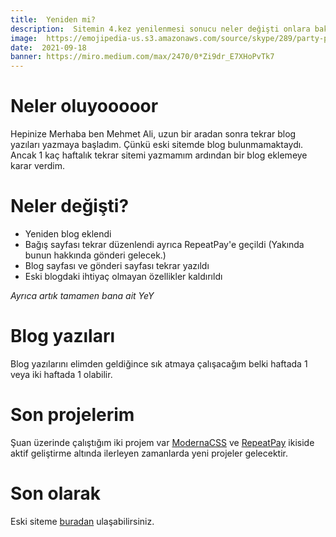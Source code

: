```yaml
---
title:  Yeniden mi?
description:  Sitemin 4.kez yenilenmesi sonucu neler değişti onlara bakıyoruz.
image:  https://emojipedia-us.s3.amazonaws.com/source/skype/289/party-popper_1f389.png
date:  2021-09-18
banner: https://miro.medium.com/max/2470/0*Zi9dr_E7XHoPvTk7
---
```

# Neler oluyooooor
Hepinize Merhaba ben Mehmet Ali, uzun bir aradan sonra tekrar blog yazıları yazmaya başladım. Çünkü eski sitemde blog bulunmamaktaydı. Ancak 1 kaç haftalık tekrar sitemi yazmamım ardından bir blog eklemeye karar verdim.

# Neler değişti?

- Yeniden blog eklendi
- Bağış sayfası tekrar düzenlendi ayrıca RepeatPay'e geçildi (Yakında bunun hakkında gönderi gelecek.)
- Blog sayfası ve gönderi sayfası tekrar yazıldı
- Eski blogdaki ihtiyaç olmayan özellikler kaldırıldı

*Ayrıca artık tamamen bana ait YeY*

# Blog yazıları

Blog yazılarını elimden geldiğince sık atmaya çalışacağım belki haftada 1 veya iki haftada 1 olabilir.

# Son projelerim

Şuan üzerinde çalıştığım iki projem var [ModernaCSS](https://github.com/Mehmetali345Dev/modernacss) ve [RepeatPay](https://github.com/RepeatPay/RepeatPay) ikiside aktif geliştirme altında ilerleyen zamanlarda yeni projeler gelecektir.

# Son olarak

Eski siteme [buradan](https://is.my.subdomain.cool.mehmetali345.xyz) ulaşabilirsiniz.


